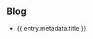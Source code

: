 <script setup>
import { data } from './blog.data';
</script>

<h2>Blog</h2>
<ul>
  <li v-for="entry in data" :key="data.id">
    <a :href="`/blog/${entry.id}/`">{{ entry.metadata.title }}</a>
  </li>
</ul>
